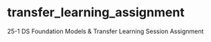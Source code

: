 # transfer_learning_assignment
25-1 DS Foundation Models &amp; Transfer Learning Session Assignment
